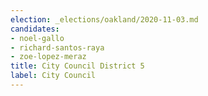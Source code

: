 ```yaml
---
election: _elections/oakland/2020-11-03.md
candidates:
- noel-gallo
- richard-santos-raya
- zoe-lopez-meraz
title: City Council District 5
label: City Council
---
```

